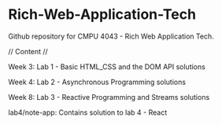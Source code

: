 # Rich-Web-Application-Tech
Github repository for CMPU 4043 - Rich Web Application Tech. 

// Content //

Week 3: Lab 1 - Basic HTML_CSS and the DOM API solutions

Week 4: Lab 2 - Asynchronous Programming solutions

Week 8: Lab 3 - Reactive Programming and Streams solutions

lab4/note-app: Contains solution to lab 4 - React 
